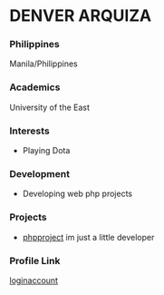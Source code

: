 # DENVER ARQUIZA

### Philippines

Manila/Philippines

### Academics

University of the East

### Interests

- Playing Dota

### Development

- Developing web php projects

### Projects

- [phpproject](https://github.com/loginaccount/phpproject) im just a little developer

### Profile Link

[loginaccount](https://github.com/loginaccount)